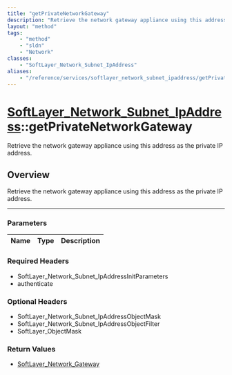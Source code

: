 ```yaml
---
title: "getPrivateNetworkGateway"
description: "Retrieve the network gateway appliance using this address as the private IP address."
layout: "method"
tags:
    - "method"
    - "sldn"
    - "Network"
classes:
    - "SoftLayer_Network_Subnet_IpAddress"
aliases:
    - "/reference/services/softlayer_network_subnet_ipaddress/getPrivateNetworkGateway"
---
```

# [SoftLayer_Network_Subnet_IpAddress](/reference/services/SoftLayer_Network_Subnet_IpAddress)::getPrivateNetworkGateway


Retrieve the network gateway appliance using this address as the private IP address.


## Overview 
Retrieve the network gateway appliance using this address as the private IP address.

-----

### Parameters 
|Name | Type | Description |
| --- | --- | --- |


### Required Headers
* SoftLayer_Network_Subnet_IpAddressInitParameters
* authenticate


### Optional Headers
* SoftLayer_Network_Subnet_IpAddressObjectMask
* SoftLayer_Network_Subnet_IpAddressObjectFilter
* SoftLayer_ObjectMask

### Return Values
* <a href='/reference/datatypes/SoftLayer_Network_Gateway'>SoftLayer_Network_Gateway </a>




